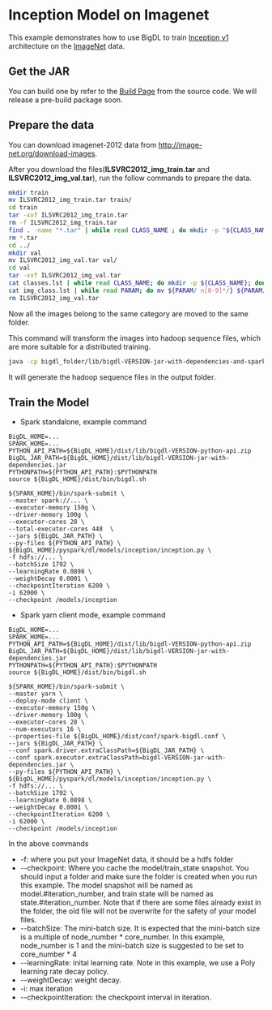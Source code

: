 # Inception Model on Imagenet
This example demonstrates how to use BigDL to train [Inception v1](https://arxiv.org/abs/1409.4842) architecture on the [ImageNet](http://image-net.org/index) data.
## Get the JAR
You can build one by refer to the
[Build Page](https://github.com/intel-analytics/BigDL/wiki/Build-Page) from the source code. We
will release a pre-build package soon.

## Prepare the data
You can download imagenet-2012 data from <http://image-net.org/download-images>.
 
After you download the files(**ILSVRC2012_img_train.tar** and **ILSVRC2012_img_val.tar**), 
run the follow commands to prepare the data.

```bash
mkdir train
mv ILSVRC2012_img_train.tar train/
cd train
tar -xvf ILSVRC2012_img_train.tar
rm -f ILSVRC2012_img_train.tar
find . -name "*.tar" | while read CLASS_NAME ; do mkdir -p "${CLASS_NAME%.tar}"; tar -xvf "${CLASS_NAME}" -C "${CLASS_NAME%.tar}"; done
rm *.tar
cd ../
mkdir val
mv ILSVRC2012_img_val.tar val/
cd val
tar -xvf ILSVRC2012_img_val.tar
cat classes.lst | while read CLASS_NAME; do mkdir -p ${CLASS_NAME}; done
cat img_class.lst | while read PARAM; do mv ${PARAM/ n[0-9]*/} ${PARAM/ILSVRC*JPEG /}; done
rm ILSVRC2012_img_val.tar
```

Now all the images belong to the same category are moved to the same folder.

This command will transform the images into hadoop sequence files, which are 
more suitable for a distributed training.

```bash
java -cp bigdl_folder/lib/bigdl-VERSION-jar-with-dependencies-and-spark.jar com.intel.analytics.bigdl.models.utils.ImageNetSeqFileGenerator -r -f imagenet_folder -o output_folder -p cores_number
```

It will generate the hadoop sequence files in the output folder.

## Train the Model
* Spark standalone, example command
```
BigDL_HOME=...
SPARK_HOME=...
PYTHON_API_PATH=${BigDL_HOME}/dist/lib/bigdl-VERSION-python-api.zip
BigDL_JAR_PATH=${BigDL_HOME}/dist/lib/bigdl-VERSION-jar-with-dependencies.jar
PYTHONPATH=${PYTHON_API_PATH}:$PYTHONPATH
source ${BigDL_HOME}/dist/bin/bigdl.sh

${SPARK_HOME}/bin/spark-submit \
--master spark://... \
--executor-memory 150g \
--driver-memory 100g \
--executor-cores 28 \
--total-executor-cores 448  \
--jars ${BigDL_JAR_PATH} \
--py-files ${PYTHON_API_PATH} \
${BigDL_HOME}/pyspark/dl/models/inception/inception.py \
-f hdfs://... \
--batchSize 1792 \
--learningRate 0.0898 \
--weightDecay 0.0001 \
--checkpointIteration 6200 \
-i 62000 \
--checkpoint /models/inception
```
* Spark yarn client mode, example command
```
BigDL_HOME=...
SPARK_HOME=...
PYTHON_API_PATH=${BigDL_HOME}/dist/lib/bigdl-VERSION-python-api.zip
BigDL_JAR_PATH=${BigDL_HOME}/dist/lib/bigdl-VERSION-jar-with-dependencies.jar
PYTHONPATH=${PYTHON_API_PATH}:$PYTHONPATH
source ${BigDL_HOME}/dist/bin/bigdl.sh

${SPARK_HOME}/bin/spark-submit \
--master yarn \
--deploy-mode client \
--executor-memory 150g \
--driver-memory 100g \
--executor-cores 28 \
--num-executors 16 \
--properties-file ${BigDL_HOME}/dist/conf/spark-bigdl.conf \
--jars ${BigDL_JAR_PATH} \
--conf spark.driver.extraClassPath=${BigDL_JAR_PATH} \
--conf spark.executor.extraClassPath=bigdl-VERSION-jar-with-dependencies.jar \
--py-files ${PYTHON_API_PATH} \
${BigDL_HOME}/pyspark/dl/models/inception/inception.py \
-f hdfs://... \
--batchSize 1792 \
--learningRate 0.0898 \
--weightDecay 0.0001 \
--checkpointIteration 6200 \
-i 62000 \
--checkpoint /models/inception

```

In the above commands
* -f: where you put your ImageNet data, it should be a hdfs folder
* --checkpoint: Where you cache the model/train_state snapshot. You should input a folder and
make sure the folder is created when you run this example. The model snapshot will be named as
model.#iteration_number, and train state will be named as state.#iteration_number. Note that if
there are some files already exist in the folder, the old file will not be overwrite for the
safety of your model files.
* --batchSize: The mini-batch size. It is expected that the mini-batch size is a multiple of node_number *
core_number. In this example, node_number is 1 and the mini-batch size is suggested to be set to core_number * 4
* --learningRate: inital learning rate. Note in this example, we use a Poly learning rate decay
policy.
* --weightDecay: weight decay.
* -i: max iteration
* --checkpointIteration: the checkpoint interval in iteration.